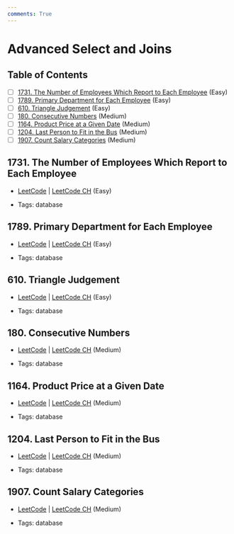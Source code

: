 ```yaml
---
comments: True
---
```


# Advanced Select and Joins

## Table of Contents

- [ ] [1731. The Number of Employees Which Report to Each Employee](https://leetcode.cn/problems/the-number-of-employees-which-report-to-each-employee/) (Easy)
- [ ] [1789. Primary Department for Each Employee](https://leetcode.cn/problems/primary-department-for-each-employee/) (Easy)
- [ ] [610. Triangle Judgement](https://leetcode.cn/problems/triangle-judgement/) (Easy)
- [ ] [180. Consecutive Numbers](https://leetcode.cn/problems/consecutive-numbers/) (Medium)
- [ ] [1164. Product Price at a Given Date](https://leetcode.cn/problems/product-price-at-a-given-date/) (Medium)
- [ ] [1204. Last Person to Fit in the Bus](https://leetcode.cn/problems/last-person-to-fit-in-the-bus/) (Medium)
- [ ] [1907. Count Salary Categories](https://leetcode.cn/problems/count-salary-categories/) (Medium)

## 1731. The Number of Employees Which Report to Each Employee

-   [LeetCode](https://leetcode.com/problems/the-number-of-employees-which-report-to-each-employee/) | [LeetCode CH](https://leetcode.cn/problems/the-number-of-employees-which-report-to-each-employee/) (Easy)

-   Tags: database


## 1789. Primary Department for Each Employee

-   [LeetCode](https://leetcode.com/problems/primary-department-for-each-employee/) | [LeetCode CH](https://leetcode.cn/problems/primary-department-for-each-employee/) (Easy)

-   Tags: database


## 610. Triangle Judgement

-   [LeetCode](https://leetcode.com/problems/triangle-judgement/) | [LeetCode CH](https://leetcode.cn/problems/triangle-judgement/) (Easy)

-   Tags: database


## 180. Consecutive Numbers

-   [LeetCode](https://leetcode.com/problems/consecutive-numbers/) | [LeetCode CH](https://leetcode.cn/problems/consecutive-numbers/) (Medium)

-   Tags: database


## 1164. Product Price at a Given Date

-   [LeetCode](https://leetcode.com/problems/product-price-at-a-given-date/) | [LeetCode CH](https://leetcode.cn/problems/product-price-at-a-given-date/) (Medium)

-   Tags: database


## 1204. Last Person to Fit in the Bus

-   [LeetCode](https://leetcode.com/problems/last-person-to-fit-in-the-bus/) | [LeetCode CH](https://leetcode.cn/problems/last-person-to-fit-in-the-bus/) (Medium)

-   Tags: database


## 1907. Count Salary Categories

-   [LeetCode](https://leetcode.com/problems/count-salary-categories/) | [LeetCode CH](https://leetcode.cn/problems/count-salary-categories/) (Medium)

-   Tags: database
